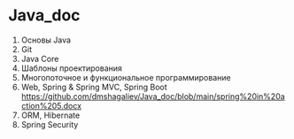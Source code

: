 # Java_doc
1.	Основы Java
2.	Git
3.	Java Core
4.	Шаблоны проектирования
5.	Многопоточное и функциональное программирование
6.	Web, Spring & Spring MVC, Spring Boot https://github.com/dmshagaliev/Java_doc/blob/main/spring%20in%20action%205.docx
7.	ORM, Hibernate
8.	Spring Security
